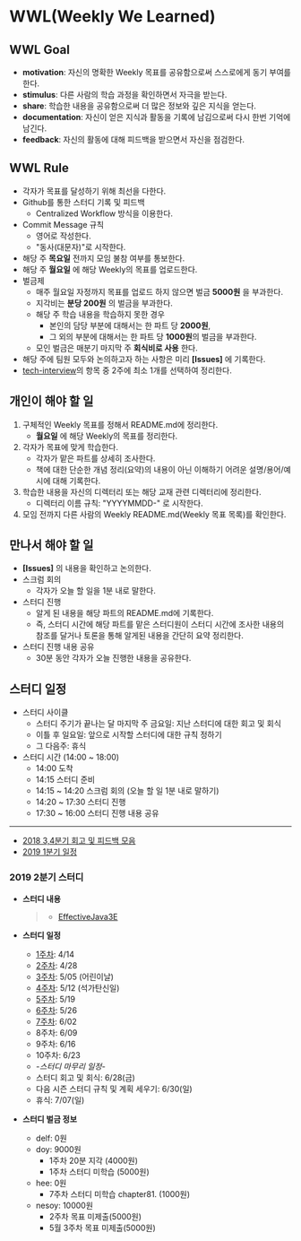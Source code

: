 # WWL(Weekly We Learned)


## WWL Goal
- **motivation**: 자신의 명확한 Weekly 목표를 공유함으로써 스스로에게 동기 부여를 한다.
- **stimulus**: 다른 사람의 학습 과정을 확인하면서 자극을 받는다.
- **share**: 학습한 내용을 공유함으로써 더 많은 정보와 깊은 지식을 얻는다.
- **documentation**: 자신이 얻은 지식과 활동을 기록에 남김으로써 다시 한번 기억에 남긴다.
- **feedback**: 자신의 활동에 대해 피드백을 받으면서 자신을 점검한다.


## WWL Rule
- 각자가 목표를 달성하기 위해 최선을 다한다.
- Github를 통한 스터디 기록 및 피드백
  - Centralized Workflow 방식을 이용한다.
- Commit Message 규칙
  - 영어로 작성한다.
  - "동사(대문자)"로 시작한다.
- 해당 주 **목요일** 전까지 모임 불참 여부를 통보한다.
- 해당 주 **월요일** 에 해당 Weekly의 목표를 업로드한다.
- 벌금제
  - 매주 월요일 자정까지 목표를 업로드 하지 않으면 벌금 **5000원** 을 부과한다.
  - 지각비는 **분당 200원** 의 벌금을 부과한다.
  - 해당 주 학습 내용을 학습하지 못한 경우
    - 본인의 담당 부분에 대해서는 한 파트 당 **2000원**,
    - 그 외의 부분에 대해서는 한 파트 당 **1000원**의 벌금을 부과한다.
  - 모인 벌금은 매분기 마지막 주 **회식비로 사용** 한다.
- 해당 주에 팀원 모두와 논의하고자 하는 사항은 미리 **[Issues]** 에 기록한다.
- [tech-interview](https://github.com/WeareSoft/tech-interview)의 항목 중 2주에 최소 1개를 선택하여 정리한다.

## 개인이 해야 할 일
1. 구체적인 Weekly 목표를 정해서 README.md에 정리한다.
    - **월요일** 에 해당 Weekly의 목표를 정리한다.
2. 각자가 목표에 맞게 학습한다.
    - 각자가 맡은 파트를 상세히 조사한다.
    - 책에 대한 단순한 개념 정리(요약)의 내용이 아닌 이해하기 어려운 설명/용어/예시에 대해 기록한다.
3. 학습한 내용을 자신의 디렉터리 또는 해당 교재 관련 디렉터리에 정리한다.
    - 디렉터리 이름 규칙: "YYYYMMDD-" 로 시작한다.
4. 모임 전까지 다른 사람의 Weekly README.md(Weekly 목표 목록)를 확인한다.

## 만나서 해야 할 일
- **[Issues]** 의 내용을 확인하고 논의한다.
- 스크럼 회의
  - 각자가 오늘 할 일을 1분 내로 말한다.
- 스터디 진행
  - 알게 된 내용을 해당 파트의 README.md에 기록한다.
  - 즉, 스터디 시간에 해당 파트를 맡은 스터디원이 스터디 시간에 조사한 내용의 참조를 달거나 토론을 통해 알게된 내용을 간단히 요약 정리한다.
- 스터디 진행 내용 공유
  - 30분 동안 각자가 오늘 진행한 내용을 공유한다.

## 스터디 일정
- 스터디 사이클
  - 스터디 주기가 끝나는 달 마지막 주 금요일: 지난 스터디에 대한 회고 및 회식
  - 이틀 후 일요일: 앞으로 시작할 스터디에 대한 규칙 정하기
  - 그 다음주: 휴식
- 스터디 시간 (14:00 ~ 18:00)
  - 14:00 도착
  - 14:15 스터디 준비
  - 14:15 ~ 14:20 스크럼 회의 (오늘 할 일 1분 내로 말하기)
  - 14:20 ~ 17:30 스터디 진행
  - 17:30 ~ 16:00 스터디 진행 내용 공유

---

- [2018 3,4분기 회고 및 피드백 모음](/feedback/2018/2018-total-feedback.md)
- [2019 1분기 일정](/feedback/2019/2019-1.md)

### 2019 2분기 스터디

- **스터디 내용**
    > - [EffectiveJava3E](/EffectiveJava3E/README.md)

- **스터디 일정**
  - [1주차](/EffectiveJava3E/study-log/ej-week-1.md): 4/14
  - [2주차](/EffectiveJava3E/study-log/ej-week-2.md): 4/28
  - [3주차](/EffectiveJava3E/study-log/ej-week-3.md): 5/05 (어린이날)
  - [4주차](/EffectiveJava3E/study-log/ej-week-4.md): 5/12 (석가탄신일)
  - [5주차](/EffectiveJava3E/study-log/ej-week-5.md): 5/19
  - [6주차](/EffectiveJava3E/study-log/ej-week-6.md): 5/26
  - [7주차](/EffectiveJava3E/study-log/ej-week-7.md): 6/02
  - 8주차: 6/09
  - 9주차: 6/16
  - 10주차: 6/23
  - *-스터디 마무리 일정-*
  - 스터디 회고 및 회식: 6/28(금)
  - 다음 시즌 스터디 규칙 및 계획 세우기: 6/30(일)
  - 휴식: 7/07(일)

- **스터디 벌금 정보**
  - delf: 0원
  - doy: 9000원
    - 1주차 20분 지각 (4000원)
    - 1주차 스터디 미학습 (5000원)
  - hee: 0원
    - 7주차 스터디 미학습 chapter81. (1000원)
  - nesoy: 10000원
    - 2주차 목표 미제출(5000원)
    - 5월 3주차 목표 미제출(5000원)

